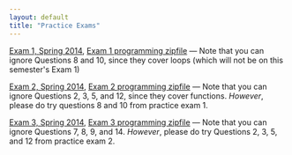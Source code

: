 ```yaml
---
layout: default
title: "Practice Exams"
---
```


[Exam 1, Spring 2014](cs101-spring2014-exam1.pdf), [Exam 1 programming zipfile](CS101_Exam1.zip) &mdash; Note that you can ignore Questions 8 and 10, since they cover loops (which will not be on this semester's Exam 1)

[Exam 2, Spring 2014](cs101-spring2014-exam2.pdf), [Exam 2 programming zipfile](CS101_Exam2.zip) &mdash; Note that you can ignore Questions 2, 3, 5, and 12, since they cover functions.  *However*, please do try questions 8 and 10 from practice exam 1.

[Exam 3, Spring 2014](cs101-spring2014-exam3.pdf), [Exam 3 programming zipfile](CS101_Exam3.zip) &mdash; Note that you can ignore Questions 7, 8, 9, and 14.  *However*, please do try Questions 2, 3, 5, and 12 from practice exam 2.
